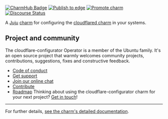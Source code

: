 [![CharmHub Badge](https://charmhub.io/cloudflare-configurator/badge.svg)](https://charmhub.io/cloudflare-configurator)
[![Publish to edge](https://github.com/canonical/cloudflare-configurator/actions/workflows/publish_charm.yaml/badge.svg)](https://github.com/canonical/cloudflare-configurator/actions/workflows/publish_charm.yaml)
[![Promote charm](https://github.com/canonical/cloudflare-configurator/actions/workflows/promote_charm.yaml/badge.svg)](https://github.com/canonical/cloudflare-configurator/actions/workflows/promote_charm.yaml)
[![Discourse Status](https://img.shields.io/discourse/status?server=https%3A%2F%2Fdiscourse.charmhub.io&style=flat&label=CharmHub%20Discourse)](https://discourse.charmhub.io)

A [Juju](https://juju.is/) [charm](https://juju.is/docs/olm/charmed-operators) 
for configuring the [cloudflared charm](https://charmhub.io/cloudflared)
in your systems.

## Project and community

The cloudflare-configurator Operator is a member of the Ubuntu family. It's an
open source project that warmly welcomes community projects, contributions,
suggestions, fixes and constructive feedback.
* [Code of conduct](https://ubuntu.com/community/code-of-conduct)
* [Get support](https://discourse.charmhub.io/)
* [Join our online chat](https://matrix.to/#/#charmhub-charmdev:ubuntu.com)
* [Contribute](https://charmhub.io/cloudflare-configurator/docs/contributing)
* [Roadmap](https://charmhub.io/cloudflare-configurator/docs/roadmap)
Thinking about using the cloudflare-configurator charm for your next project? [Get in touch](https://matrix.to/#/#charmhub-charmdev:ubuntu.com)!

---

For further details,
[see the charm's detailed documentation](https://charmhub.io/cloudflare-configurator/docs).
